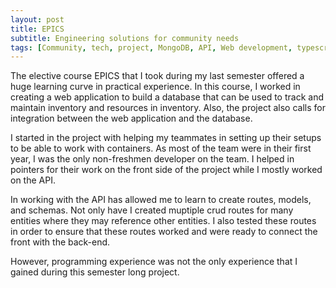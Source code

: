 ```yaml
---
layout: post
title: EPICS
subtitle: Engineering solutions for community needs
tags: [Community, tech, project, MongoDB, API, Web development, typescript]
---
```


The elective course EPICS that I took during my last semester offered a huge learning curve in practical experience. In this course, I worked in creating a web application to build a database that can be used to track and maintain inventory and resources in inventory. Also, the project also calls for integration between the web application and the database. 

I started in the project with helping my teammates in setting up their setups to be able to work with containers. As most of the team were in their first year, I was the only non-freshmen developer on the team. I helped in pointers for their work on the front side of the project while I mostly worked on the API.

In working with the API has allowed me to learn to create routes, models, and schemas. Not only have I created muptiple crud routes for many entities where they may reference other entities. I also tested these routes in order to ensure that these routes worked and were ready to connect the front with the back-end. 

However, programming experience was not the only experience that I gained during this semester long project. 